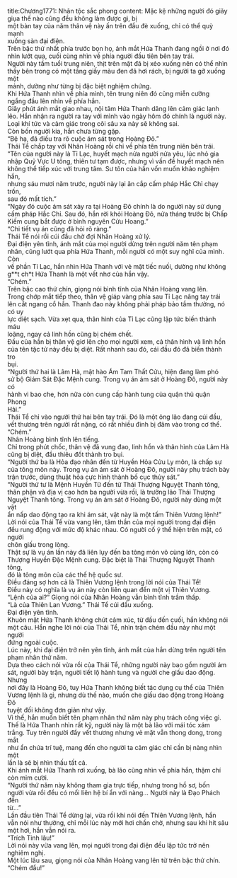 title:Chương1771: Nhân tộc sắc phong
content:
Mặc kệ những người đó giãy giụa thế nào cũng đều không làm được gì, bị<br>một bàn tay của năm thân vệ này ấn trên đầu đè xuống, chỉ có thể quỳ mạnh<br>xuống sàn đại điện.<br>Trên bậc thứ nhất phía trước bọn họ, ánh mắt Hứa Thanh đang ngồi ở nơi đó<br>nhìn lướt qua, cuối cùng nhìn về phía người đầu tiên bên tay trái.<br>Người này tầm tuổi trung niên, thịt trên mặt đã bị xẻo xuống nên có thể nhìn<br>thấy bên trong có một tầng giấy màu đen đã hơi rách, bị người ta gỡ xuống một<br>mảnh, dường như từng bị đặc biệt nghiệm chứng.<br>Khi Hứa Thanh nhìn về phía mình, tên trung niên đó cũng miễn cưỡng<br>ngẩng đầu lên nhìn về phía hắn.<br>Giây phút ánh mắt giao nhau, nội tâm Hứa Thanh dâng lên cảm giác lạnh<br>lẽo. Hắn nhận ra người ra tay với mình vào ngày hôm đó chính là người này.<br>Loại khí tức và cảm giác trong cõi sâu xa này sẽ không sai.<br>Còn bốn người kia, hắn chưa từng gặp.<br>“Bệ hạ, đã điều tra rõ cuộc ám sát trong Hoàng Đô.”<br>Thái Tể chắp tay với Nhân Hoàng rồi chỉ về phía tên trung niên bên trái.<br>“Tên của người này là Tỉ Lạc, huyết mạch nửa người nửa yêu, lúc nhỏ gia<br>nhập Quỷ Vực U tông, thiên tư tạm được, nhưng vì vấn đề huyết mạch nên<br>không thể tiếp xúc với trung tâm. Sư tôn của hắn vốn muốn khảo nghiệm hắn,<br>nhưng sáu mươi năm trước, người này lại ăn cắp cấm pháp Hắc Chỉ chạy trốn,<br>sau đó mất tích.”<br>“Ngày đó cuộc ám sát xảy ra tại Hoàng Đô chính là do người này sử dụng<br>cấm pháp Hắc Chỉ. Sau đó, hắn rời khỏi Hoàng Đô, nửa tháng trước bị Chấp<br>Kiếm cung bắt được ở bình nguyên Cửu Hoang.”<br>“Chi tiết vụ án cũng đã hỏi rõ ràng.”<br>Thái Tể nói rồi cúi đầu chờ đợi Nhân Hoàng xử lý.<br>Đại điện yên tĩnh, ánh mắt của mọi người dừng trên người năm tên phạm<br>nhân, cũng lướt qua phía Hứa Thanh, mỗi người có một suy nghĩ của mình. Còn<br>về phần Tỉ Lạc, hắn nhìn Hứa Thanh với vẻ mặt tiếc nuối, dường như không<br>g**t ch*t Hứa Thanh là một vết nhơ của hắn vậy.<br>“Chém.”<br>Trên bậc cao thứ chín, giọng nói bình tĩnh của Nhân Hoàng vang lên.<br>Trong chớp mắt tiếp theo, thân vệ giáp vàng phía sau Tỉ Lạc nâng tay trái<br>lên cắt ngang cổ hắn. Thanh đao này không phải pháp bảo tầm thường, nó có uy<br>lực diệt sạch. Vừa xẹt qua, thân hình của Tỉ Lạc cũng lập tức biến thành máu<br>loãng, ngay cả linh hồn cũng bị chém chết.<br>Đầu của hắn bị thân vệ giơ lên cho mọi người xem, cả thân hình và linh hồn<br>của tên tặc tử này đều bị diệt. Rất nhanh sau đó, cái đầu đó đã biến thành tro<br>bụi.<br>“Người thứ hai là Lâm Hà, mật hào Ám Tam Thất Cửu, hiện đang làm phó<br>sử bộ Giám Sát Đặc Mệnh cung. Trong vụ án ám sát ở Hoàng Đô, người này có<br>hành vi bao che, hơn nữa còn cung cấp hành tung của quận thủ quận Phong<br>Hải.”<br>Thái Tể chỉ vào người thứ hai bên tay trái. Đó là một ông lão đang cúi đầu,<br>vết thương trên người rất nặng, có rất nhiều đinh bị đâm vào trong cơ thể.<br>“Chém.”<br>Nhân Hoàng bình tĩnh lên tiếng.<br>Chỉ trong phút chốc, thân vệ đã vung đao, linh hồn và thân hình của Lâm Hà<br>cũng bị diệt, đầu thiêu đốt thành tro bụi.<br>“Người thứ ba là Hỏa đạo nhân đến từ Huyền Hỏa Cửu Ly môn, là chấp sự<br>của tông môn này. Trong vụ án ám sát ở Hoàng Đô, người này phụ trách bày<br>trận trước, dùng thuật hỏa cực hình thành bố cục thủy sát.”<br>“Người thứ tư là Mệnh Huyền Tử đến từ Thái Thượng Nguyệt Thanh tông,<br>thân phận và địa vị cao hơn ba người vừa rồi, là trưởng lão Thái Thượng<br>Nguyệt Thanh tông. Trong vụ án ám sát ở Hoàng Đô, người này dùng một vật<br>ẩn nấp dao động tạo ra khi ám sát, vật này là một tấm Thiên Vương lệnh!”<br>Lời nói của Thái Tể vừa vang lên, tâm thần của mọi người trong đại điện<br>đều rung động với mức độ khác nhau. Có người cố ý thể hiện trên mặt, có người<br>chôn giấu trong lòng.<br>Thật sự là vụ án lần này đã liên lụy đến ba tông môn vô cùng lớn, còn có<br>Thượng Huyền Đặc Mệnh cung. Đặc biệt là Thái Thượng Nguyệt Thanh tông,<br>đó là tông môn của các thế hệ quốc sư.<br>Điều đáng sợ hơn cả là Thiên Vương lệnh trong lời nói của Thái Tể!<br>Điều này có nghĩa là vụ án này còn liên quan đến một vị Thiên Vương.<br>“Lệnh của ai?” Giọng nói của Nhân Hoàng vẫn bình tĩnh trầm thấp.<br>“Là của Thiên Lan Vương.” Thái Tể cúi đầu xuống.<br>Đại điện yên tĩnh.<br>Khuôn mặt Hứa Thanh không chút cảm xúc, từ đầu đến cuối, hắn không nói<br>một câu. Hắn nghe lời nói của Thái Tể, nhìn trận chém đầu này như một người<br>đứng ngoài cuộc.<br>Lúc này, khi đại điện trở nên yên tĩnh, ánh mắt của hắn dừng trên người tên<br>phạm nhân thứ năm.<br>Dựa theo cách nói vừa rồi của Thái Tể, những người này bao gồm người ám<br>sát, người bày trận, người tiết lộ hành tung và người che giấu dao động. Nhưng<br>nơi đây là Hoàng Đô, tuy Hứa Thanh không biết tác dụng cụ thể của Thiên<br>Vương lệnh là gì, nhưng dù thế nào, muốn che giấu dao động trong Hoàng Đô<br>tuyệt đối không đơn giản như vậy.<br>Vì thế, hắn muốn biết tên phạm nhân thứ năm này phụ trách công việc gì.<br>Thế là Hứa Thanh nhìn rất kỹ, người này là một bà lão với mái tóc xám<br>trắng. Tuy trên người đầy vết thương nhưng vẻ mặt vẫn thong dong, trong mắt<br>như ẩn chứa trí tuệ, mang đến cho người ta cảm giác chỉ cần bị nàng nhìn một<br>lần là sẽ bị nhìn thấu tất cả.<br>Khi ánh mắt Hứa Thanh rơi xuống, bà lão cũng nhìn về phía hắn, thậm chí<br>còn mỉm cười.<br>“Người thứ năm này không tham gia trực tiếp, nhưng trong hồ sơ, bốn<br>người vừa rồi đều có mối liên hệ bí ẩn với nàng… Người này là Đạo Phách đến<br>từ…”<br>Lần đầu tiên Thái Tể dừng lại, vừa rồi khi nói đến Thiên Vương lệnh, hắn<br>vẫn nói như thường, chỉ mỗi lúc này mới hơi chần chờ, nhưng sau khi hít sâu<br>một hơi, hắn vẫn nói ra.<br>“Trích Tinh lâu!”<br>Lời nói này vừa vang lên, mọi người trong đại điện đều lập tức trở nên<br>nghiêm nghị.<br>Một lúc lâu sau, giọng nói của Nhân Hoàng vang lên từ trên bậc thứ chín.<br>“Chém đầu!”